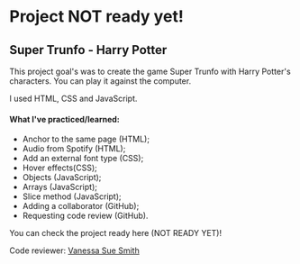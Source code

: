 # Project NOT ready yet!

## Super Trunfo - Harry Potter

This project goal's was to create the game Super Trunfo with Harry Potter's characters. 
You can play it against the computer.

I used HTML, CSS and JavaScript.

#### What I've practiced/learned:
- Anchor to the same page (HTML);
- Audio from Spotify (HTML);
- Add an external font type (CSS);
- Hover effects(CSS);
- Objects (JavaScript);
- Arrays (JavaScript);
- Slice method (JavaScript);
- Adding a collaborator (GitHub);
- Requesting code review (GitHub).


You can check the project ready here (NOT READY YET)!


Code reviewer: [Vanessa Sue Smith](https://github.com/VanessaSue27)

